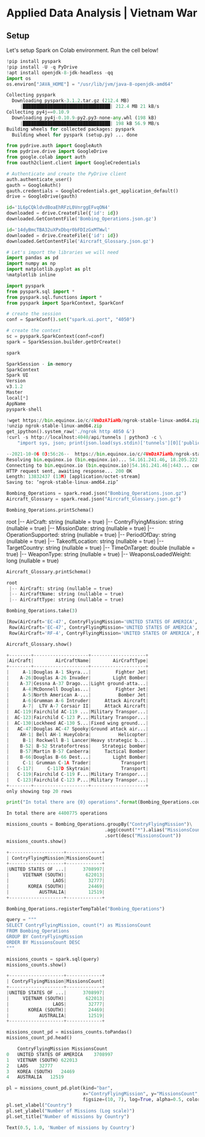 # Applied Data Analysis | Vietnam War

## Setup

Let's setup Spark on Colab environment. Run the cell below!

```python
!pip install pyspark
!pip install -U -q PyDrive
!apt install openjdk-8-jdk-headless -qq
import os
os.environ["JAVA_HOME"] = "/usr/lib/jvm/java-8-openjdk-amd64"
```
```python
Collecting pyspark
  Downloading pyspark-3.1.2.tar.gz (212.4 MB)
     |████████████████████████████████| 212.4 MB 21 kB/s 
Collecting py4j==0.10.9
  Downloading py4j-0.10.9-py2.py3-none-any.whl (198 kB)
     |████████████████████████████████| 198 kB 56.9 MB/s 
Building wheels for collected packages: pyspark
  Building wheel for pyspark (setup.py) ... done
```
```python
from pydrive.auth import GoogleAuth
from pydrive.drive import GoogleDrive
from google.colab import auth
from oauth2client.client import GoogleCredentials

# Authenticate and create the PyDrive client
auth.authenticate_user()
gauth = GoogleAuth()
gauth.credentials = GoogleCredentials.get_application_default()
drive = GoogleDrive(gauth)
```
```python
id='1L6pCQkldvdBoaEhRFzL0VnrggEFvqON4'
downloaded = drive.CreateFile({'id': id}) 
downloaded.GetContentFile('Bombing_Operations.json.gz')

id='14dyBmcTBA32uXPxDbqr0bFDIzGxMTWwl'
downloaded = drive.CreateFile({'id': id}) 
downloaded.GetContentFile('Aircraft_Glossary.json.gz')
```
```python
# Let's import the libraries we will need
import pandas as pd
import numpy as np
import matplotlib.pyplot as plt
%matplotlib inline

import pyspark
from pyspark.sql import *
from pyspark.sql.functions import *
from pyspark import SparkContext, SparkConf
```
```python
# create the session
conf = SparkConf().set("spark.ui.port", "4050")

# create the context
sc = pyspark.SparkContext(conf=conf)
spark = SparkSession.builder.getOrCreate()
```
```python
spark
```
```python
SparkSession - in-memory
SparkContext
Spark UI
Version
v3.1.2
Master
local[*]
AppName
pyspark-shell
```
```python
!wget https://bin.equinox.io/c/4VmDzA7iaHb/ngrok-stable-linux-amd64.zip
!unzip ngrok-stable-linux-amd64.zip
get_ipython().system_raw('./ngrok http 4050 &')
!curl -s http://localhost:4040/api/tunnels | python3 -c \
    "import sys, json; print(json.load(sys.stdin)['tunnels'][0]['public_url'])"
```


```python
--2021-10-06 03:56:26--  https://bin.equinox.io/c/4VmDzA7iaHb/ngrok-stable-linux-amd64.zip
Resolving bin.equinox.io (bin.equinox.io)... 54.161.241.46, 18.205.222.128, 52.202.168.65, ...
Connecting to bin.equinox.io (bin.equinox.io)|54.161.241.46|:443... connected.
HTTP request sent, awaiting response... 200 OK
Length: 13832437 (13M) [application/octet-stream]
Saving to: ‘ngrok-stable-linux-amd64.zip’
```

```python
Bombing_Operations = spark.read.json("Bombing_Operations.json.gz")
Aircraft_Glossary = spark.read.json("Aircraft_Glossary.json.gz")
```


```python
Bombing_Operations.printSchema()
```
root
 |-- AirCraft: string (nullable = true)
 |-- ContryFlyingMission: string (nullable = true)
 |-- MissionDate: string (nullable = true)
 |-- OperationSupported: string (nullable = true)
 |-- PeriodOfDay: string (nullable = true)
 |-- TakeoffLocation: string (nullable = true)
 |-- TargetCountry: string (nullable = true)
 |-- TimeOnTarget: double (nullable = true)
 |-- WeaponType: string (nullable = true)
 |-- WeaponsLoadedWeight: long (nullable = true)

```python
Aircraft_Glossary.printSchema()
```


```python
root
 |-- AirCraft: string (nullable = true)
 |-- AirCraftName: string (nullable = true)
 |-- AirCraftType: string (nullable = true)
```


```python
Bombing_Operations.take(3)
```


```python
[Row(AirCraft='EC-47', ContryFlyingMission='UNITED STATES OF AMERICA', MissionDate='1971-06-05', OperationSupported=None, PeriodOfDay='D', TakeoffLocation='TAN SON NHUT', TargetCountry='CAMBODIA', TimeOnTarget=1005.0, WeaponType=None, WeaponsLoadedWeight=0),
 Row(AirCraft='EC-47', ContryFlyingMission='UNITED STATES OF AMERICA', MissionDate='1972-12-26', OperationSupported=None, PeriodOfDay='D', TakeoffLocation='NAKHON PHANOM', TargetCountry='SOUTH VIETNAM', TimeOnTarget=530.0, WeaponType=None, WeaponsLoadedWeight=0),
 Row(AirCraft='RF-4', ContryFlyingMission='UNITED STATES OF AMERICA', MissionDate='1973-07-28', OperationSupported=None, PeriodOfDay='D', TakeoffLocation='UDORN AB', TargetCountry='LAOS', TimeOnTarget=730.0, WeaponType=None, WeaponsLoadedWeight=0)]
```


```python
Aircraft_Glossary.show()
```


```python
+--------+--------------------+--------------------+
|AirCraft|        AirCraftName|        AirCraftType|
+--------+--------------------+--------------------+
|     A-1|Douglas A-1 Skyra...|         Fighter Jet|
|    A-26|Douglas A-26 Invader|        Light Bomber|
|    A-37|Cessna A-37 Drago...|Light ground-atta...|
|     A-4|McDonnell Douglas...|         Fighter Jet|
|     A-5|North American A-...|          Bomber Jet|
|     A-6|Grumman A-6 Intruder|     Attack Aircraft|
|     A-7|  LTV A-7 Corsair II|     Attack Aircraft|
|  AC-119|Fairchild AC-119 ...|Military Transpor...|
|  AC-123|Fairchild C-123 P...|Military Transpor...|
|  AC-130|Lockheed AC-130 S...|Fixed wing ground...|
|   AC-47|Douglas AC-47 Spooky|Ground attack air...|
|    AH-1| Bell AH-1 HueyCobra|          Helicopter|
|     B-1| Rockwell B-1 Lancer|Heavy strategic b...|
|    B-52| B-52 Stratofortress|    Strategic bomber|
|    B-57|Martin B-57 Canberra|     Tactical Bomber|
|    B-66|Douglas B-66 Dest...|        Light Bomber|
|     C-1| Grumman C-1A Trader|           Transport|
|   C-117|     C-117D Skytrain|           Transport|
|   C-119|Fairchild C-119 F...|Military Transpor...|
|   C-123|Fairchild C-123 P...|Military Transpor...|
+--------+--------------------+--------------------+
only showing top 20 rows
```


```python
print("In total there are {0} operations".format(Bombing_Operations.count()))
```


```python
In total there are 4400775 operations
```


```python
missions_counts = Bombing_Operations.groupBy("ContryFlyingMission")\
                                    .agg(count("*").alias("MissionsCount"))\
                                    .sort(desc("MissionsCount"))
missions_counts.show()
```


```python
+--------------------+-------------+
| ContryFlyingMission|MissionsCount|
+--------------------+-------------+
|UNITED STATES OF ...|      3708997|
|     VIETNAM (SOUTH)|       622013|
|                LAOS|        32777|
|       KOREA (SOUTH)|        24469|
|           AUSTRALIA|        12519|
+--------------------+-------------+
```


```python
Bombing_Operations.registerTempTable("Bombing_Operations")

query = """
SELECT ContryFlyingMission, count(*) as MissionsCount
FROM Bombing_Operations
GROUP BY ContryFlyingMission
ORDER BY MissionsCount DESC
"""

missions_counts = spark.sql(query)
missions_counts.show()
```


```python
+--------------------+-------------+
| ContryFlyingMission|MissionsCount|
+--------------------+-------------+
|UNITED STATES OF ...|      3708997|
|     VIETNAM (SOUTH)|       622013|
|                LAOS|        32777|
|       KOREA (SOUTH)|        24469|
|           AUSTRALIA|        12519|
+--------------------+-------------+
```


```python
missions_count_pd = missions_counts.toPandas()
missions_count_pd.head()
```


```python
	ContryFlyingMission	MissionsCount
0	UNITED STATES OF AMERICA	3708997
1	VIETNAM (SOUTH)	622013
2	LAOS	32777
3	KOREA (SOUTH)	24469
4	AUSTRALIA	12519

```


```python
pl = missions_count_pd.plot(kind="bar", 
                            x="ContryFlyingMission", y="MissionsCount", 
                            figsize=(10, 7), log=True, alpha=0.5, color="olive")
pl.set_xlabel("Country")
pl.set_ylabel("Number of Missions (Log scale)")
pl.set_title("Number of missions by Country")
```


```python
Text(0.5, 1.0, 'Number of missions by Country')
```


```python

```


```python

```


```python

```


```python

```


```python

```


```python

```


```python

```


```python

```


```python

```


```python

```


```python

```


```python

```


```python

```


```python

```


```python

```


```python

```


```python

```


```python

```


```python

```


